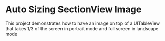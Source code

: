 # Auto Sizing SectionView Image
This project demonstrates how to have an image on top of a UITableView that takes 1/3 of the screen in portrait mode and full screen in landscape mode
